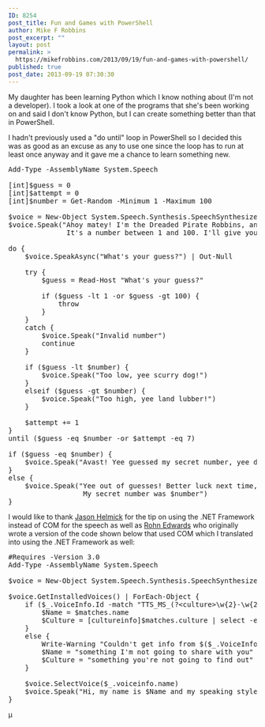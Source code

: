 ```yaml
---
ID: 8254
post_title: Fun and Games with PowerShell
author: Mike F Robbins
post_excerpt: ""
layout: post
permalink: >
  https://mikefrobbins.com/2013/09/19/fun-and-games-with-powershell/
published: true
post_date: 2013-09-19 07:30:30
---
```

My daughter has been learning Python which I know nothing about (I'm not a developer). I took a look at one of the programs that she's been working on and said I don't know Python, but I can create something better than that in PowerShell.

I hadn't previously used a "do until" loop in PowerShell so I decided this was as good as an excuse as any to use one since the loop has to run at least once anyway and it gave me a chance to learn something new.
<pre class="wrap:true lang:ps decode:true">Add-Type -AssemblyName System.Speech

[int]$guess = 0
[int]$attempt = 0
[int]$number = Get-Random -Minimum 1 -Maximum 100

$voice = New-Object System.Speech.Synthesis.SpeechSynthesizer
$voice.Speak("Ahoy matey! I'm the Dreaded Pirate Robbins, and I have a secret!
              It's a number between 1 and 100. I'll give you 7 tries to guess it.")

do {
    $voice.SpeakAsync("What's your guess?") | Out-Null

    try {
        $guess = Read-Host "What's your guess?"

        if ($guess -lt 1 -or $guess -gt 100) {
            throw
        }
    }
    catch {
        $voice.Speak("Invalid number")
        continue
    }

    if ($guess -lt $number) {
        $voice.Speak("Too low, yee scurry dog!")
    }
    elseif ($guess -gt $number) {
        $voice.Speak("Too high, yee land lubber!")
    }

    $attempt += 1
}
until ($guess -eq $number -or $attempt -eq 7)

if ($guess -eq $number) {
    $voice.Speak("Avast! Yee guessed my secret number, yee did!")
}
else {
    $voice.Speak("Yee out of guesses! Better luck next time, yee matey!
                  My secret number was $number")
}</pre>
I would like to thank <a href="http://twitter.com/theJasonHelmick" target="_blank">Jason Helmick</a> for the tip on using the .NET Framework instead of COM for the speech as well as <a href="http://rohnspowershellblog.wordpress.com/" target="_blank">Rohn Edwards</a> who originally wrote a version of the code shown below that used COM which I translated into using the .NET Framework as well:
<pre class="wrap:true lang:ps decode:true">#Requires -Version 3.0
Add-Type -AssemblyName System.Speech

$voice = New-Object System.Speech.Synthesis.SpeechSynthesizer

$voice.GetInstalledVoices() | ForEach-Object {
    if ($_.VoiceInfo.Id -match "TTS_MS_(?&lt;culture&gt;\w{2}-\w{2})_(?&lt;name&gt;[^_]+)") {
        $Name = $matches.name
        $Culture = [cultureinfo]$matches.culture | select -expand DisplayName
    }
    else {
        Write-Warning "Couldn't get info from $($_.VoiceInfo.Id)"
        $Name = "something I'm not going to share with you"
        $Culture = "something you're not going to find out"
    }

    $voice.SelectVoice($_.voiceinfo.name)
    $voice.Speak("Hi, my name is $Name and my speaking style is $Culture")
}</pre>
µ